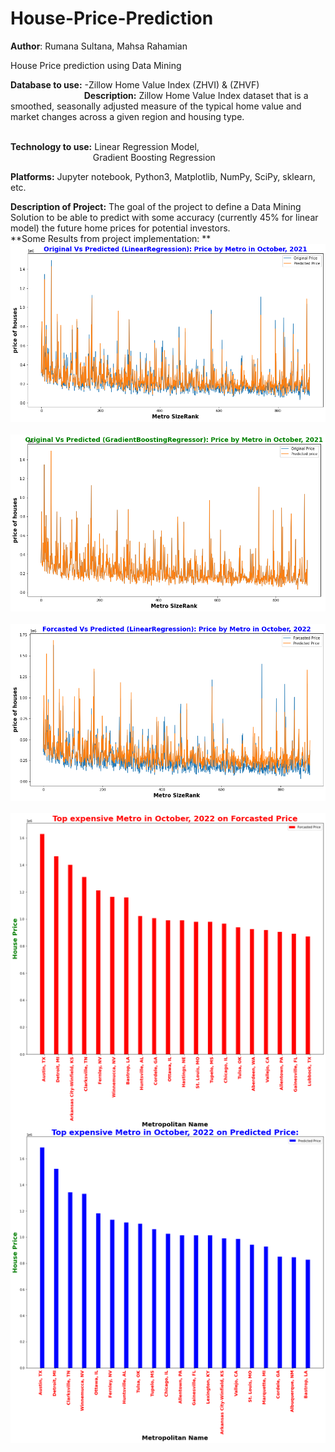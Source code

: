 # House-Price-Prediction
**Author**: Rumana Sultana, Mahsa Rahamian

House Price prediction using Data Mining

**Database to use:** -Zillow Home Value Index (ZHVI) & (ZHVF) <br /> 
&emsp;  &emsp;  &emsp;&emsp;  &emsp;  &emsp;&emsp; **Description:** Zillow Home Value Index dataset that is a smoothed, seasonally adjusted measure of the typical home value and market changes across a given region and housing type.<br />
&emsp;  &emsp; &emsp;  &emsp; &emsp;&emsp;  &emsp;<br />


**Technology to use:**  Linear Regression Model, <br />
                        &emsp; &emsp; &emsp; &emsp; &emsp; &emsp;&emsp;&emsp;Gradient Boosting Regression<br />

**Platforms:** Jupyter notebook, Python3, Matplotlib, NumPy, SciPy, sklearn, etc. 

**Description of Project:**  The goal of the project to define a Data Mining Solution to be able to predict with some accuracy (currently 45% for linear model) the future home prices for potential investors. 
<br /> **Some Results from project implementation: **
   &emsp;  &emsp;  &emsp;&emsp; &emsp;  &emsp;  &emsp;&emsp;   <img src="MetroResult1LR.png">
   &emsp;  &emsp;  &emsp;&emsp; &emsp;  &emsp;  &emsp;&emsp;   <img src="gradientresult.png">
   &emsp;  &emsp;  &emsp;&emsp; &emsp;  &emsp;  &emsp;&emsp;   <img src="Testing datafor 2022.png">
   &emsp;  &emsp;  &emsp;&emsp; &emsp;  &emsp;  &emsp;&emsp;   <img src="MostEMetro.png">

